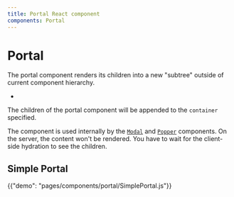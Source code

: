 ```yaml
---
title: Portal React component
components: Portal
---
```


# Portal

<p class="description">The portal component renders its children into a new "subtree" outside of current component hierarchy.</p>

- 

The children of the portal component will be appended to the `container` specified.

The component is used internally by the [`Modal`](/components/modal/) and [`Popper`](/components/popper/) components. On the server, the content won't be rendered. You have to wait for the client-side hydration to see the children.

## Simple Portal

{{"demo": "pages/components/portal/SimplePortal.js"}}